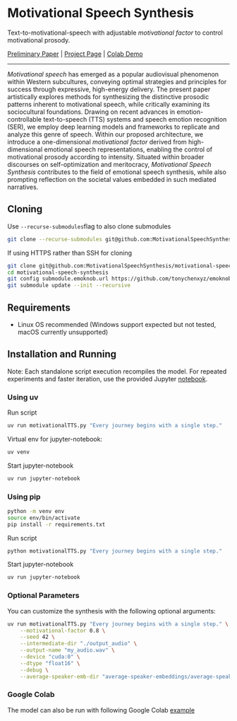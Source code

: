 # Motivational Speech Synthesis

Text-to-motivational-speech with adjustable *motivational factor* to control motivational prosody.

[Preliminary Paper](https://motivationalspeechsynthesis.github.io/motivational-speech-synthesis.github.io/assets/motivational-speech-synthesis.pdf) | [Project Page](https://motivationalspeechsynthesis.github.io/motivational-speech-synthesis.github.io/) | [Colab Demo](https://colab.research.google.com/github/MotivationalSpeechSynthesis/motivational-speech-synthesis/blob/main/google_colab.ipynb)

---

*Motivational speech* has emerged as a popular audiovisual phenomenon within Western subcultures, conveying optimal strategies and principles for success through expressive, high-energy delivery. The present paper artistically explores methods for synthesizing the distinctive prosodic patterns inherent to motivational speech, while critically examining its sociocultural foundations. Drawing on recent advances in emotion-controllable text-to-speech (TTS) systems and speech emotion recognition (SER), we employ deep learning models and frameworks to replicate and analyze this genre of speech. Within our proposed architecture, we introduce a one-dimensional *motivational factor* derived from high-dimensional emotional speech representations, enabling the control of motivational prosody according to intensity. Situated within broader discourses on self-optimization and meritocracy, *Motivational Speech Synthesis* contributes to the field of emotional speech synthesis, while also prompting reflection on the societal values embedded in such mediated narratives.</p>


## Cloning
Use `--recurse-submodules`flag to also clone submodules
```bash
git clone --recurse-submodules git@github.com:MotivationalSpeechSynthesis/motivational-speech-synthesis.git
```

If using HTTPS rather than SSH for cloning 
```bash
git clone git@github.com:MotivationalSpeechSynthesis/motivational-speech-synthesis.git
cd motivational-speech-synthesis
git config submodule.emoknob.url https://github.com/tonychenxyz/emoknob.git
git submodule update --init --recursive
```

## Requirements

- Linux OS recommended (Windows support expected but not tested, macOS currently unsupported)

## Installation and Running

Note: Each standalone script execution recompiles the model. For repeated experiments and faster iteration, use the provided Jupyter [notebook](https://github.com/MotivationalSpeechSynthesis/motivational-speech-synthesis/blob/main/inference_example.ipynb).

### Using uv

Run script

```bash
uv run motivationalTTS.py "Every journey begins with a single step."
```

Virtual env for jupyter-notebook:

```bash
uv venv
```

Start jupyter-notebook

```bash
uv run jupyter-notebook
```

### Using pip

```bash
python -m venv env
source env/bin/activate
pip install -r requirements.txt
```

Run script

```bash
python motivationalTTS.py "Every journey begins with a single step."
```

Start jupyter-notebook

```bash
uv run jupyter-notebook
```

### Optional Parameters

You can customize the synthesis with the following optional arguments:

```bash
uv run motivationalTTS.py "Every journey begins with a single step." \
    --motivational-factor 0.8 \
    --seed 42 \
    --intermediate-dir "./output_audio" \
    --output-name "my_audio.wav" \
    --device "cuda:0" \
    --dtype "float16" \
    --debug \
    --average-speaker-emb-dir "average-speaker-embeddings/average-speaker-embeddings_400"
```

### Google Colab

The model can also be run with following Google Colab [example](https://colab.research.google.com/github/MotivationalSpeechSynthesis/motivational-speech-synthesis/blob/main/google_colab.ipynb)

